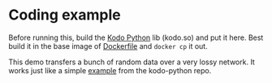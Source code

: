 # Coding example

Before running this, build the [Kodo Python] lib (kodo.so) and put it here. Best
build it in the base image of [Dockerfile](./Dockerfile) and `docker cp` it out.

This demo transfers a bunch of random data over a very lossy network. It works
just like a simple [example][encode_decode_simple] from the kodo-python repo.

[Kodo Python]: https://github.com/steinwurf/kodo-python
[encode_decode_simple]: https://github.com/steinwurf/kodo-python/blob/master/examples/encode_decode_simple.py
